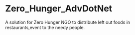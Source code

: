 # Zero_Hunger_AdvDotNet

A solution for Zero Hunger NGO to distribute left out foods in restaurants,event to the needy people.
